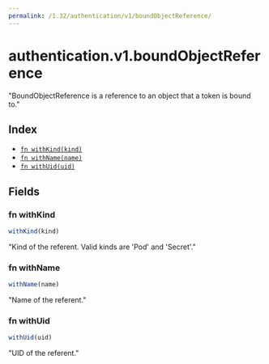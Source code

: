 ```yaml
---
permalink: /1.32/authentication/v1/boundObjectReference/
---
```


# authentication.v1.boundObjectReference

"BoundObjectReference is a reference to an object that a token is bound to."

## Index

* [`fn withKind(kind)`](#fn-withkind)
* [`fn withName(name)`](#fn-withname)
* [`fn withUid(uid)`](#fn-withuid)

## Fields

### fn withKind

```ts
withKind(kind)
```

"Kind of the referent. Valid kinds are 'Pod' and 'Secret'."

### fn withName

```ts
withName(name)
```

"Name of the referent."

### fn withUid

```ts
withUid(uid)
```

"UID of the referent."